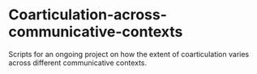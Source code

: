 # Coarticulation-across-communicative-contexts
Scripts for an ongoing project on how the extent of coarticulation varies across different communicative contexts.
